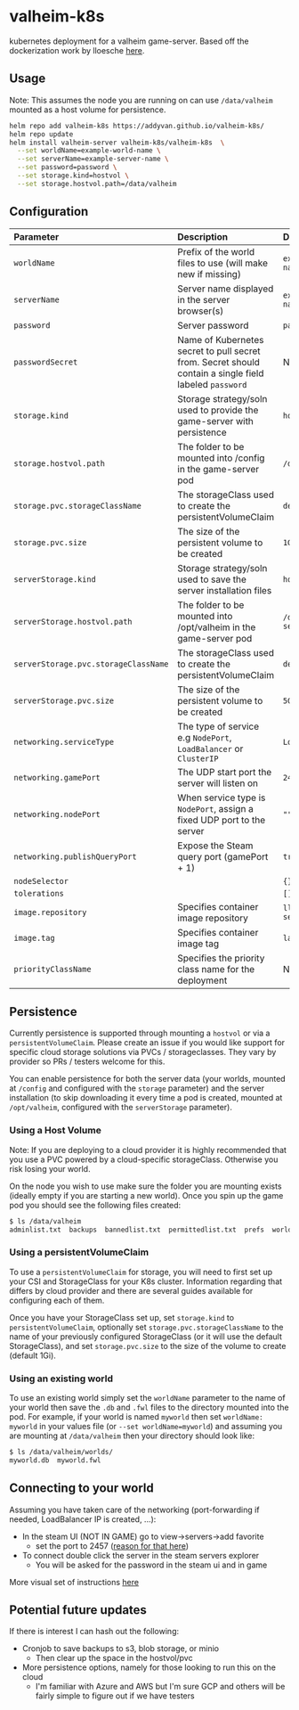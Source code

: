 # valheim-k8s

kubernetes deployment for a valheim game-server. Based off the dockerization work by lloesche [here](https://github.com/lloesche/valheim-server-docker).

## Usage

Note: This assumes the node you are running on can use `/data/valheim` mounted as a host volume for persistence.

```bash
helm repo add valheim-k8s https://addyvan.github.io/valheim-k8s/
helm repo update
helm install valheim-server valheim-k8s/valheim-k8s  \
  --set worldName=example-world-name \
  --set serverName=example-server-name \
  --set password=password \
  --set storage.kind=hostvol \
  --set storage.hostvol.path=/data/valheim
```

## Configuration

| Parameter                            | Description                                                            | Default                   |
|:-------------------------------------|:-----------------------------------------------------------------------|:--------------------------|
| `worldName`                          | Prefix of the world files to use (will make new if missing)            | `example-world-name`      |
| `serverName`                         | Server name displayed in the server browser(s)                         | `example-server-name`     |
| `password`                           | Server password                                                        | `password`                |
| `passwordSecret`                           | Name of Kubernetes secret to pull secret from. Secret should contain a single field labeled `password`                                                        | None                |
| `storage.kind`                       | Storage strategy/soln used to provide the game-server with persistence | `hostvol`                 |
| `storage.hostvol.path`               | The folder to be mounted into /config in the game-server pod           | `/data/valheim`           |
| `storage.pvc.storageClassName`       | The storageClass used to create the persistentVolumeClaim              | `default`                 |
| `storage.pvc.size`                   | The size of the persistent volume to be created                        | `1Gi`                     |
| `serverStorage.kind`                 | Storage strategy/soln used to save the server installation files       | `hostvol`                 |
| `serverStorage.hostvol.path`         | The folder to be mounted into /opt/valheim in the game-server pod      | `/data/valheim-server`    |
| `serverStorage.pvc.storageClassName` | The storageClass used to create the persistentVolumeClaim              | `default`                 |
| `serverStorage.pvc.size`             | The size of the persistent volume to be created                        | `5Gi`                     |
| `networking.serviceType`             | The type of service e.g `NodePort`, `LoadBalancer` or `ClusterIP`      | `LoadBalancer`            |
| `networking.gamePort`                | The UDP start port the server will listen on                           | `2456`                    |
| `networking.nodePort`                | When service type is `NodePort`, assign a fixed UDP port to the server | `""`                      |
| `networking.publishQueryPort`        | Expose the Steam query port (gamePort + 1)                             | `true`                    |
| `nodeSelector`                       |                                                                        | `{}`                      |
| `tolerations`                        |                                                                        | `[]`                      |
| `image.repository`                   | Specifies container image repository                                   | `lloesche/valheim-server` |
| `image.tag`                          | Specifies container image tag                                          | `latest`                  |
| `priorityClassName`                  | Specifies the priority class name for the deployment                   | None                      |

## Persistence

Currently persistence is supported through mounting a `hostvol` or via a `persistentVolumeClaim`. Please create an issue if you would like support for specific cloud storage solutions via PVCs / storageclasses. They vary by provider so PRs / testers welcome for this.

You can enable persistence for both the server data (your worlds, mounted at `/config` and configured with the `storage` parameter) and the server installation (to skip downloading it every time a pod is created, mounted at `/opt/valheim`, configured with the `serverStorage` parameter).

### Using a Host Volume

Note: If you are deploying to a cloud provider it is highly recommended that you use a PVC powered by a cloud-specific storageClass. Otherwise you risk losing your world.

On the node you wish to use make sure the folder you are mounting exists (ideally empty if you are starting a new world). Once you spin up the game pod you should see the following files created:

```bash
$ ls /data/valheim
adminlist.txt  backups  bannedlist.txt  permittedlist.txt  prefs  worlds
```

### Using a persistentVolumeClaim

To use a `persistentVolumeClaim` for storage, you will need to first set up your CSI and StorageClass for your K8s cluster. Information regarding that differs by cloud provider and there are several guides available for configuring each of them.

Once you have your StorageClass set up, set `storage.kind` to `persistentVolumeClaim`, optionally set `storage.pvc.storageClassName` to the name of your previously configured StorageClass (or it will use the default StorageClass), and set `storage.pvc.size` to the size of the volume to create (default 1Gi).

### Using an existing world

To use an existing world simply set the `worldName` parameter to the name of your world then save the `.db` and `.fwl` files to the directory mounted into the pod. For example, if your world is named `myworld` then set `worldName: myworld` in your values file (or `--set worldName=myworld`) and assuming you are mounting at `/data/valheim` then your directory should look like:

```bash
$ ls /data/valheim/worlds/
myworld.db  myworld.fwl
```

## Connecting to your world

Assuming you have taken care of the networking (port-forwarding if needed, LoadBalancer IP is created, ...):

- In the steam UI (NOT IN GAME) go to view->servers->add favorite
  - set the port to 2457 ([reason for that here](https://github.com/lloesche/valheim-server-docker/discussions/32#discussioncomment-371306))
- To connect double click the server in the steam servers explorer
  - You will be asked for the password in the steam ui and in game

More visual set of instructions [here](https://github.com/mbround18/valheim-docker/discussions/51)

## Potential future updates

If there is interest I can hash out the following:

- Cronjob to save backups to s3, blob storage, or minio
  - Then clear up the space in the hostvol/pvc
- More persistence options, namely for those looking to run this on the cloud
  - I'm familiar with Azure and AWS but I'm sure GCP and others will be fairly simple to figure out if we have testers
